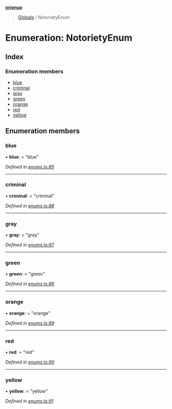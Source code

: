 **[orionuo](../README.md)**

> [Globals](../globals.md) / NotorietyEnum

# Enumeration: NotorietyEnum

## Index

### Enumeration members

* [blue](notorietyenum.md#blue)
* [criminal](notorietyenum.md#criminal)
* [gray](notorietyenum.md#gray)
* [green](notorietyenum.md#green)
* [orange](notorietyenum.md#orange)
* [red](notorietyenum.md#red)
* [yellow](notorietyenum.md#yellow)

## Enumeration members

### blue

•  **blue**:  = "blue"

*Defined in [enums.ts:85](https://github.com/msviha/orionuo/blob/6f2627d/src/enums.ts#L85)*

___

### criminal

•  **criminal**:  = "criminal"

*Defined in [enums.ts:88](https://github.com/msviha/orionuo/blob/6f2627d/src/enums.ts#L88)*

___

### gray

•  **gray**:  = "gray"

*Defined in [enums.ts:87](https://github.com/msviha/orionuo/blob/6f2627d/src/enums.ts#L87)*

___

### green

•  **green**:  = "green"

*Defined in [enums.ts:86](https://github.com/msviha/orionuo/blob/6f2627d/src/enums.ts#L86)*

___

### orange

•  **orange**:  = "orange"

*Defined in [enums.ts:89](https://github.com/msviha/orionuo/blob/6f2627d/src/enums.ts#L89)*

___

### red

•  **red**:  = "red"

*Defined in [enums.ts:90](https://github.com/msviha/orionuo/blob/6f2627d/src/enums.ts#L90)*

___

### yellow

•  **yellow**:  = "yellow"

*Defined in [enums.ts:91](https://github.com/msviha/orionuo/blob/6f2627d/src/enums.ts#L91)*
